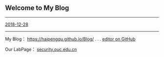 ## Welcome to My Blog
---

[2018-12-28](./2018-12-28.md)


----
My Blog： https://haipengqu.github.io/Blog/       .  .  .     [editor on GitHub](https://github.com/haipengqu/Blog/edit/master/README.md) 

Our LabPage： [security.ouc.edu.cn](http://security.ouc.edu.cn)

